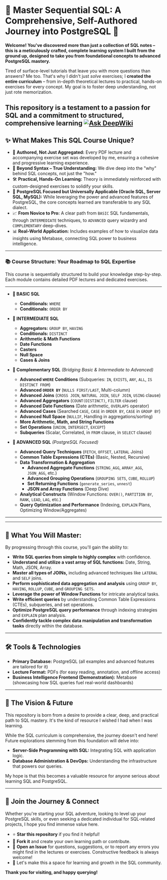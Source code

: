 # 🚀 Master Sequential SQL: A Comprehensive, Self-Authored Journey into PostgreSQL 🚀

**Welcome! You've discovered more than just a collection of SQL notes – this is a meticulously crafted, complete learning system I built from the ground up, designed to take you from foundational concepts to advanced PostgreSQL mastery.**

Tired of surface-level tutorials that leave you with more questions than answers? Me too. That's why I didn't just *solve* exercises; I **created the entire curriculum** – from in-depth theoretical lectures to practical, hands-on exercises for every concept. My goal is to foster deep understanding, not just rote memorization.

This repository is a testament to a passion for SQL and a commitment to structured, comprehensive learning
[![Ask DeepWiki](https://deepwiki.com/badge.svg)](https://deepwiki.com/depicted-candela/SQLSequentially)
---

## ✨ What Makes This SQL Course Unique?

*   🌟 **Authored, Not Just Aggregated:** Every PDF lecture and accompanying exercise set was developed by me, ensuring a cohesive and progressive learning experience.
*   🧠 **Beyond Syntax – True Understanding:** We dive deep into the "why" behind SQL concepts, not just the "how."
*   🛠️ **Practical, Hands-On Learning:** Theory is immediately reinforced with custom-designed exercises to solidify your skills.
*   🐘 **PostgreSQL Focused but Universally Applicable (Oracle SQL, Server SQL, MySQL):** While leveraging the power and advanced features of PostgreSQL, the core concepts learned are transferable to any SQL dialect.
*   📈 **From Novice to Pro:** A clear path from `BASIC` SQL fundamentals, through `INTERMEDIATE` techniques, to `ADVANCED` query wizardry and `COMPLEMENTARY` deep-dives.
*   📊 **Real-World Application:** Includes examples of how to visualize data insights using Metabase, connecting SQL power to business intelligence.

---

### 📚 Course Structure: Your Roadmap to SQL Expertise

This course is sequentially structured to build your knowledge step-by-step. Each module contains detailed PDF lectures and dedicated exercises.

---

*   **📜 BASIC SQL**
    *   **Conditionals:** `WHERE`
    *   **Conditionals:** `ORDER BY`

*   **📜 INTERMEDIATE SQL**
    *   **Aggregators:** `GROUP BY`, `HAVING`
    *   **Conditionals:** `DISTINCT`
    *   **Arithmetic & Math Functions**
    *   **Date Functions**
    *   **Casters**
    *   **Null Space**
    *   **Cases & Joins**

*   **📜 Complementary SQL** *(Bridging Basic & Intermediate to Advanced)*
    *   **Advanced `WHERE` Conditions** (Subqueries: `IN`, `EXISTS`, `ANY`, `ALL`, `IS DISTINCT FROM`)
    *   **Advanced `ORDER BY`** (`NULLS FIRST/LAST`, Multi-column)
    *   **Advanced Joins** (`CROSS JOIN`, `NATURAL JOIN`, `SELF JOIN`, `USING` clause)
    *   **Advanced Aggregators** (`COUNT(DISTINCT)`, `FILTER` clause)
    *   **Advanced Date Functions** (Date arithmetic, `OVERLAPS` operator)
    *   **Advanced Cases** (Searched `CASE`, `CASE` in `ORDER BY`, `CASE` in `GROUP BY`)
    *   **Advanced Null Space** (`NULLIF`, Handling in aggregations/sorting)
    *   **More Arithmetic, Math, and String Functions**
    *   **Set Operations** (`UNION`, `INTERSECT`, `EXCEPT`)
    *   **Subqueries** (Scalar, Correlated, in `FROM` clause, in `SELECT` clause)

*   **📜 ADVANCED SQL** *(PostgreSQL Focused)*
    *   **Advanced Query Techniques** (`FETCH`, `OFFSET`, `LATERAL` Joins)
    *   **Common Table Expressions (CTEs)** (Basic, Nested, Recursive)
    *   **Data Transformation & Aggregation**
        *   **Advanced Aggregate Functions** (`STRING_AGG`, `ARRAY_AGG`, `JSON_AGG`, etc.)
        *   **Advanced Grouping Operations** (`GROUPING SETS`, `CUBE`, `ROLLUP`)
        *   **Set Returning Functions** (`generate_series`, `unnest`)
        *   **JSON and Array Functions** (Deep Dive)
    *   **Analytical Constructs** (Window Functions: `OVER()`, `PARTITION BY`, `RANK`, `LEAD`, `LAG`, etc.)
    *   **Query Optimization and Performance** (Indexing, `EXPLAIN` Plans, Optimizing Window/Aggregates)

---

---

## 🚀 What You Will Master:

By progressing through this course, you'll gain the ability to:

*   **Write SQL queries from simple to highly complex** with confidence.
*   **Understand and utilize a vast array of SQL functions:** Date, String, Math, JSON, Array.
*   **Master all types of JOINs,** including advanced techniques like `LATERAL` and `SELF` joins.
*   **Perform sophisticated data aggregation and analysis** using `GROUP BY`, `HAVING`, `ROLLUP`, `CUBE`, and `GROUPING SETS`.
*   **Leverage the power of Window Functions** for intricate analytical tasks.
*   **Write efficient queries** by understanding Common Table Expressions (CTEs), subqueries, and set operations.
*   **Optimize PostgreSQL query performance** through indexing strategies and `EXPLAIN` plan analysis.
*   **Confidently tackle complex data manipulation and transformation tasks** directly within the database.

---

## 🛠️ Tools & Technologies

*   **Primary Database:** PostgreSQL (all examples and advanced features are tailored for it)
*   **Lecture Format:** PDFs (for easy reading, annotation, and offline access)
*   **Business Intelligence Frontend (Demonstration):** Metabase (showcasing how SQL queries fuel real-world dashboards)

---

## 🌱 The Vision & Future

This repository is born from a desire to provide a clear, deep, and practical path to SQL mastery. It's the kind of resource I wished I had when I was learning.

While the SQL curriculum is comprehensive, the journey doesn't end here! Future explorations stemming from this foundation will delve into:

*   **Server-Side Programming with SQL:** Integrating SQL with application logic.
*   **Database Administration & DevOps:** Understanding the infrastructure that powers our queries.

My hope is that this becomes a valuable resource for anyone serious about learning SQL and PostgreSQL.

---

## 🤝 Join the Journey & Connect

Whether you're starting your SQL adventure, looking to level up your PostgreSQL skills, or even seeking a dedicated individual for SQL-related projects, I hope you find immense value here.

*   ⭐ **Star this repository** if you find it helpful!
*   🔗 **Fork it** and create your own learning path or contribute.
*   🤔 **Open an Issue** for questions, suggestions, or to report any errors you might find in the lectures or exercises. Constructive feedback is always welcome!
*   💬 Let's make this a space for learning and growth in the SQL community.

**Thank you for visiting, and happy querying!**

